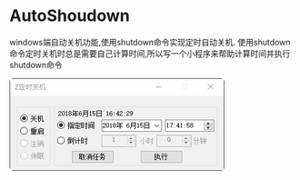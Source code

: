 # AutoShoudown
windows端自动关机功能,使用shutdown命令实现定时自动关机.
使用shutdown命令定时关机时总是需要自己计算时间,所以写一个小程序来帮助计算时间并执行shutdown命令

![软件截图](https://github.com/a2633063/AutoShoudown/blob/master/%E8%BF%90%E8%A1%8C%E6%88%AA%E5%9B%BE/pic.png)